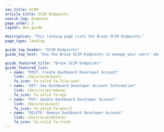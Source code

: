 ```yaml
---
nav_title: SCIM
article_title: SCIM Endpoints
search_tag: Endpoint
page_order: 3
layout: dev_guide

description: "This landing page lists the Braze SCIM Endpoints."
page_type: landing

guide_top_header: "SCIM Endpoints"
guide_top_text: "Use the Braze SCIM Endpoints to manage your users' phone numbers in your subscription groups."

guide_featured_title: "Braze SCIM Endpoints"
guide_featured_list:
  - name: "POST: Create Dashboard Developer Account"
    link: /docs/scim/post/
    fa_icon: fa-solid fa-file-user
  - name: "GET: See Dashboard Developer Account Information"
    link: /docs/scim/remove/
    fa_icon: fa-solid fa-eye
  - name: "PUT: Update Dashboard Developer Account"
    link: /docs/scim/put/
    fa_icon: fa-solid fa-pencil
  - name: "DELETE: Remove Dashboard Developer Account"
    link: /docs/scim/delete/
    fa_icon: fa-solid fa-trash
---
```

